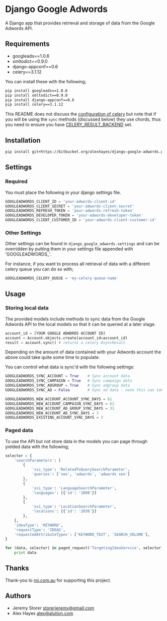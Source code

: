 # Django Google Adwords

A Django app that provides retrieval and storage of data from the Google Adwords API.

## Requirements

- googleads==1.0.6
- xmltodict==0.9.0
- django-appconf==0.6
- celery==3.1.12

You can install these with the following;

```bash
pip install googleads==1.0.6
pip install xmltodict==0.9.0
pip install django-appconf==0.6
pip install celery==3.1.12
```

This README does not discuss the [configuration of celery](http://docs.celeryproject.org/en/latest/configuration.html) 
but note that if you will be using the `sync` methods (discussed below) they use chords, thus you need to ensure you have 
[CELERY_RESULT_BACKEND](http://docs.celeryproject.org/en/latest/configuration.html?highlight=celery_backend#celery-result-backend) set.

## Installation

```bash
pip install git+https://bitbucket.org/alexhayes/django-google-adwords.git
```

## Settings

### Required

You must place the following in your django settings file.

```python
GOOGLEADWORDS_CLIENT_ID = 'your-adwords-client-id'
GOOGLEADWORDS_CLIENT_SECRET = 'your-adwords-client-secret'
GOOGLEADWORDS_REFRESH_TOKEN = 'your-adwords-refresh-token'
GOOGLEADWORDS_DEVELOPER_TOKEN = 'your-adwords-developer-token'
GOOGLEADWORDS_CLIENT_CUSTOMER_ID = 'your-adwords-client-customer-id'
```

### Other Settings

Other settings can be found in `django_google_adwords.settings` and can be overridden by
putting them in your settings file appended with 'GOOGLEADWORDS_'.

For instance, if you want to process all retrieval of data with a different celery queue 
you can do so with;

```python
GOOGLEADWORDS_CELERY_QUEUE = 'my-celery-queue-name'
```

## Usage

### Storing local data

The provided models include methods to sync data from the Google Adwords API to the local models 
so that it can be queried at a later stage.

```python
account_id = [YOUR GOOGLE ADWORDS ACCOUNT ID]
account = Account.objects.create(account_id=account_id)
result = account.sync() # returns a celery AsyncResult
```

Depending on the amount of data contained with your Adwords account the above could take quite
some time to populate.

You can control what data is sync'd with the following settings:

```python
GOOGLEADWORDS_SYNC_ACCOUNT = True    # Sync account data
GOOGLEADWORDS_SYNC_CAMPAIGN = True   # Sync campaign data
GOOGLEADWORDS_SYNC_ADGROUP = True    # Sync adgroup data
GOOGLEADWORDS_SYNC_AD = False        # Sync ad data - note this can take a LOOOONNNNG time if you have lots of ads... 

GOOGLEADWORDS_NEW_ACCOUNT_ACCOUNT_SYNC_DAYS = 61
GOOGLEADWORDS_NEW_ACCOUNT_CAMPAIGN_SYNC_DAYS = 61
GOOGLEADWORDS_NEW_ACCOUNT_AD_GROUP_SYNC_DAYS = 31
GOOGLEADWORDS_NEW_ACCOUNT_AD_SYNC_DAYS = 3
GOOGLEADWORDS_EXISTING_ACCOUNT_SYNC_DAYS = 3
```

### Paged data

To use the API but not store data in the models you can page through yielded data with the following; 

```python
selector = {
    'searchParameters': [
        {
            'xsi_type': 'RelatedToQuerySearchParameter',
            'queries': ['seo', 'adwords', 'adwords seo']
        },
        {
            'xsi_type': 'LanguageSearchParameter',
            'languages': [{'id': '1000'}]
        },
        {
            'xsi_type': 'LocationSearchParameter',
            'locations': [{'id': '2036'}]
        },
    ],
    'ideaType': 'KEYWORD',
    'requestType': 'IDEAS',
    'requestedAttributeTypes': ['KEYWORD_TEXT', 'SEARCH_VOLUME'],
}

for (data, selector) in paged_request('TargetingIdeaService', selector):
    print data
```

## Thanks

Thank-you to [roi.com.au](http://roi.com.au) for supporting this project.

## Authors

- Jeremy Storer <storerjeremy@gmail.com>
- Alex Hayes <alex@alution.com>